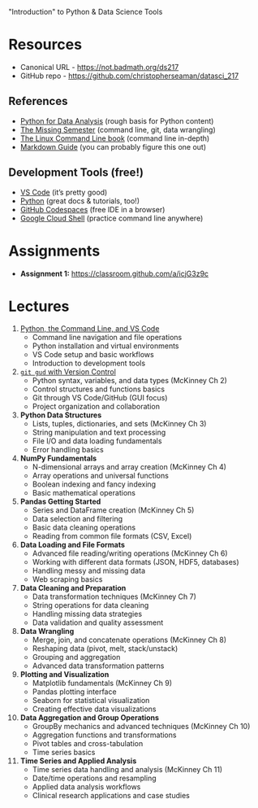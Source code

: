 "Introduction" to Python & Data Science Tools

# Resources

- Canonical URL - https://not.badmath.org/ds217
- GitHub repo - https://github.com/christopherseaman/datasci_217

## References

- [Python for Data Analysis](https://wesmckinney.com/book/) (rough basis for Python content)
- [The Missing Semester](https://missing.csail.mit.edu/) (command line, git, data wrangling)
- [The Linux Command Line book](http://linuxcommand.org/tlcl.php) (command line in-depth)
- [Markdown Guide](https://www.markdownguide.org/) (you can probably figure this one out)

## Development Tools (free!)

- [VS Code](https://code.visualstudio.com/) (it’s pretty good)
- [Python](https://www.python.org/) (great docs & tutorials, too!)
- [GitHub Codespaces](https://cli.github.com/manual/gh_codespace_ssh) (free IDE in a browser)
- [Google Cloud Shell](https://cloud.google.com/free/docs/compute-getting-started) (practice command line anywhere)

# Assignments

- **Assignment 1:** https://classroom.github.com/a/icjG3z9c

# Lectures

1. [Python, the Command Line, and VS Code](https://www.notion.so/Python-the-Command-Line-and-VS-Code-271d9fdd1a1a805784e1fe68dc985696?pvs=21)
    - Command line navigation and file operations
    - Python installation and virtual environments
    - VS Code setup and basic workflows
    - Introduction to development tools
2. [`git gud` with Version Control](https://www.notion.so/git-gud-with-Version-Control-271d9fdd1a1a80369c2bc4a66ae97d9d?pvs=21) 
    - Python syntax, variables, and data types (McKinney Ch 2)
    - Control structures and functions basics
    - Git through VS Code/GitHub (GUI focus)
    - Project organization and collaboration
3. **Python Data Structures**
    - Lists, tuples, dictionaries, and sets (McKinney Ch 3)
    - String manipulation and text processing
    - File I/O and data loading fundamentals
    - Error handling basics
4. **NumPy Fundamentals**
    - N-dimensional arrays and array creation (McKinney Ch 4)
    - Array operations and universal functions
    - Boolean indexing and fancy indexing
    - Basic mathematical operations
5. **Pandas Getting Started**
    - Series and DataFrame creation (McKinney Ch 5)
    - Data selection and filtering
    - Basic data cleaning operations
    - Reading from common file formats (CSV, Excel)
6. **Data Loading and File Formats**
    - Advanced file reading/writing operations (McKinney Ch 6)
    - Working with different data formats (JSON, HDF5, databases)
    - Handling messy and missing data
    - Web scraping basics
7. **Data Cleaning and Preparation**
    - Data transformation techniques (McKinney Ch 7)
    - String operations for data cleaning
    - Handling missing data strategies
    - Data validation and quality assessment
8. **Data Wrangling**
    - Merge, join, and concatenate operations (McKinney Ch 8)
    - Reshaping data (pivot, melt, stack/unstack)
    - Grouping and aggregation
    - Advanced data transformation patterns
9. **Plotting and Visualization**
    - Matplotlib fundamentals (McKinney Ch 9)
    - Pandas plotting interface
    - Seaborn for statistical visualization
    - Creating effective data visualizations
10. **Data Aggregation and Group Operations**
    - GroupBy mechanics and advanced techniques (McKinney Ch 10)
    - Aggregation functions and transformations
    - Pivot tables and cross-tabulation
    - Time series basics
11. **Time Series and Applied Analysis**
    - Time series data handling and analysis (McKinney Ch 11)
    - Date/time operations and resampling
    - Applied data analysis workflows
    - Clinical research applications and case studies